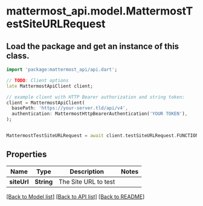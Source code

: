 # mattermost_api.model.MattermostTestSiteURLRequest

## Load the package and get an instance of this class.
```dart
import 'package:mattermost_api/api.dart';

// TODO: Client options
late MattermostApiClient client;

// example client with HTTP Bearer authorization and string token:
client = MattermostApiClient(
  basePath: 'https://your-server.tld/api/v4',
  authentication: MattermostHttpBearerAuthentication('YOUR TOKEN'),
);


MattermostTestSiteURLRequest = await client.testSiteURLRequest.FUNCTION_THAT_RETURNS_THIS_CLASS();

```

## Properties
Name | Type | Description | Notes
------------ | ------------- | ------------- | -------------
**siteUrl** | **String** | The Site URL to test | 

[[Back to Model list]](../GENERATED_README.md#documentation-for-models) [[Back to API list]](../GENERATED_README.md#documentation-for-api-endpoints) [[Back to README]](../GENERATED_README.md)


